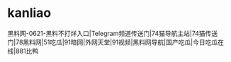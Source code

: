 # kanliao
黑料网-0621-黑料不打烊入口|Telegram频道传送门|74猫导航主站|74猫传送门|78黑料网|51吃瓜|91暗网|外网天堂|91视频|黑料网导航|国产吃瓜|今日吃瓜在线|881比鸭
